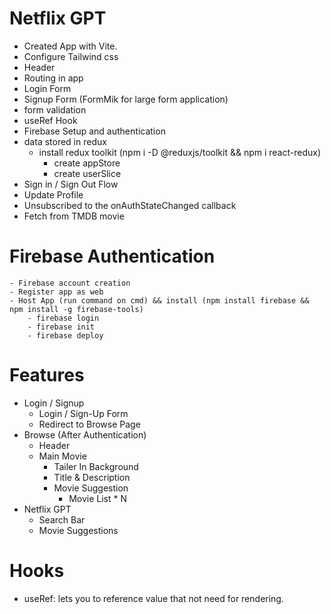 # Netflix GPT

- Created App with Vite.
- Configure Tailwind css
- Header
- Routing in app
- Login Form 
- Signup Form (FormMik for large form application)
- form validation
- useRef Hook
- Firebase Setup and authentication
- data stored in redux 
    - install redux toolkit (npm i -D @reduxjs/toolkit && npm i react-redux)
        - create appStore 
        - create userSlice
- Sign in / Sign Out Flow
- Update Profile
- Unsubscribed to the onAuthStateChanged callback
- Fetch from TMDB movie

# Firebase Authentication
    - Firebase account creation
    - Register app as web
    - Host App (run command on cmd) && install (npm install firebase && npm install -g firebase-tools)
        - firebase login
        - firebase init
        - firebase deploy

# Features

- Login / Signup 
    - Login / Sign-Up Form
    - Redirect to Browse Page 
- Browse (After Authentication)
    - Header
    - Main Movie
        - Tailer In Background 
        - Title & Description 
        - Movie Suggestion
            - Movie List * N
- Netflix GPT
    - Search Bar
    - Movie Suggestions


# Hooks
- useRef: lets you to reference value that not need for rendering.